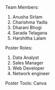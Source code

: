 Team Members: 
1. Anusha Sirlam
2. Charishma Yadla
3. Dharani Bhogi
4. Sarada Telagana
5. Harshitha Lalam

Poster Roles:
1. Data Analyst
2. Sales Manager
3. Web Developer
4. Network engineer

 Poster Tools:
 Canva
